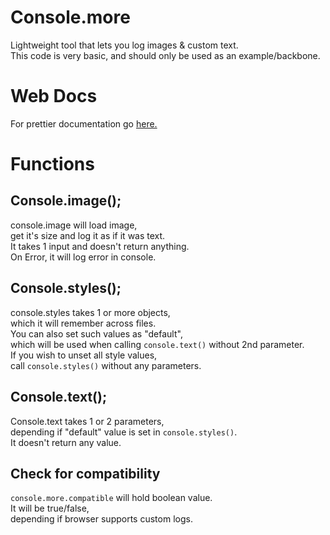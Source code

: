 # Console.more
Lightweight tool that lets you log images &amp; custom text.<br>
This code is very basic, and should only be used as an example/backbone.

# Web Docs
For prettier documentation go [here.](https://tomyoki.github.io/console.more/)

# Functions

Console.image();
----
console.image will load image,<br>
get it's size and log it as if it was text.<br>
It takes 1 input and doesn't return anything.<br>
On Error, it will log error in console.


Console.styles();
----
console.styles takes 1 or more objects,<br>
which it will remember across files.<br>
You can also set such values as "default",<br>
which will be used when calling `console.text()` without 2nd parameter.<br>
If you wish to unset all style values,<br>
call `console.styles()` without any parameters.


Console.text();
----
Console.text takes 1 or 2 parameters,<br>
depending if "default" value is set in `console.styles()`.<br>
It doesn't return any value.


Check for compatibility
----
`console.more.compatible` will hold boolean value.<br>
It will be true/false,<br>
depending if browser supports custom logs.
